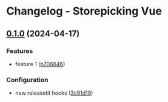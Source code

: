 # Changelog - Storepicking Vue

## [0.1.0](https://github.com/marcocaimi/release-it-test/compare/0.0.2...0.1.0) (2024-04-17)


### Features

* feature 1 ([b706646](https://github.com/marcocaimi/release-it-test/commit/b7066463c56d3a4aaa861509e05e0987c80dbe5a))


### Configuration

* new releasetit hooks ([3c91d19](https://github.com/marcocaimi/release-it-test/commit/3c91d19b9047c1b4a2f2a6d4603b957a71786770))
